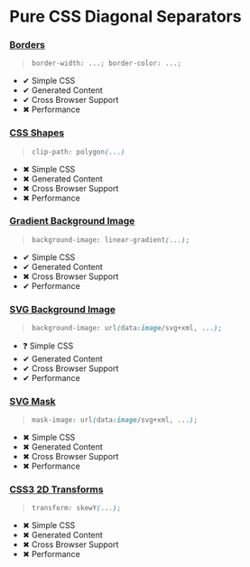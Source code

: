 # Pure CSS Diagonal Separators

### [Borders](borders)

> ```css
> border-width: ...; border-color: ...;
> ```

- ✔ Simple CSS
- ✔ Generated Content
- ✔ Cross Browser Support
- ✖ Performance

### [CSS Shapes](shapes)

> ```css
> clip-path: polygon(...)
> ```

- ✖ Simple CSS
- ✖ Generated Content
- ✖ Cross Browser Support
- ✖ Performance

### [Gradient Background Image](gradient)

> ```css
> background-image: linear-gradient(...);
> ```

- ✔ Simple CSS
- ✔ Generated Content
- ✖ Cross Browser Support
- ✔ Performance

### [SVG Background Image](svg)

> ```css
> background-image: url(data:image/svg+xml, ...);
> ```

- ❓ Simple CSS
- ✔ Generated Content
- ✔ Cross Browser Support
- ✔ Performance

### [SVG Mask](svg-mask)

> ```css
> mask-image: url(data:image/svg+xml, ...);
> ```

- ✖ Simple CSS
- ✖ Generated Content
- ✖ Cross Browser Support
- ✖ Performance

### [CSS3 2D Transforms](transforms)

> ```css
> transform: skewY(...);
> ```

- ✖ Simple CSS
- ✖ Generated Content
- ✖ Cross Browser Support
- ✖ Performance

